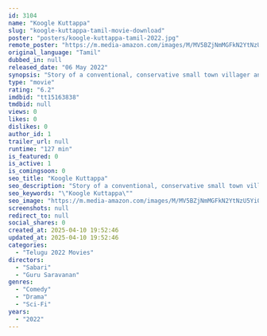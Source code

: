 ```yaml
---
id: 3104
name: "Koogle Kuttappa"
slug: "koogle-kuttappa-tamil-movie-download"
poster: "posters/koogle-kuttappa-tamil-2022.jpg"
remote_poster: "https://m.media-amazon.com/images/M/MV5BZjNmMGFkN2YtNzU5Yi00YjVkLWE2NDYtN2M2YjYyMTQwMzg5XkEyXkFqcGc@._V1_SX300.jpg"
original_language: "Tamil"
dubbed_in: null
released_date: "06 May 2022"
synopsis: "Story of a conventional, conservative small town villager and his son who has to move away from home due to his profession. Their relationship gets an endearing twist when an AI humanoid enters their lives and fills in their empti..."
type: "movie"
rating: "6.2"
imdbid: "tt15163838"
tmdbid: null
views: 0
likes: 0
dislikes: 0
author_id: 1
trailer_url: null
runtime: "127 min"
is_featured: 0
is_active: 1
is_comingsoon: 0
seo_title: "Koogle Kuttappa"
seo_description: "Story of a conventional, conservative small town villager and his son who has to move away from home due to his profession. Their relationship gets an endearing twist when an AI humanoid enters their lives and fills in their empti..."
seo_keywords: "\"Koogle Kuttappa\""
seo_image: "https://m.media-amazon.com/images/M/MV5BZjNmMGFkN2YtNzU5Yi00YjVkLWE2NDYtN2M2YjYyMTQwMzg5XkEyXkFqcGc@._V1_SX300.jpg"
screenshots: null
redirect_to: null
social_shares: 0
created_at: 2025-04-10 19:52:46
updated_at: 2025-04-10 19:52:46
categories:
  - "Telugu 2022 Movies"
directors:
  - "Sabari"
  - "Guru Saravanan"
genres:
  - "Comedy"
  - "Drama"
  - "Sci-Fi"
years:
  - "2022"
---
```

